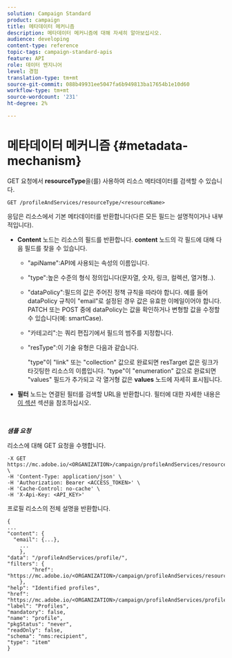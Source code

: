 ```yaml
---
solution: Campaign Standard
product: campaign
title: 메타데이터 메커니즘
description: 메타데이터 메커니즘에 대해 자세히 알아보십시오.
audience: developing
content-type: reference
topic-tags: campaign-standard-apis
feature: API
role: 데이터 엔지니어
level: 경험
translation-type: tm+mt
source-git-commit: 088b49931ee5047fa6b949813ba17654b1e10d60
workflow-type: tm+mt
source-wordcount: '231'
ht-degree: 2%

---
```



# 메타데이터 메커니즘 {#metadata-mechanism}

GET 요청에서 **resourceType**&#x200B;을(를) 사용하여 리소스 메타데이터를 검색할 수 있습니다.

`GET /profileAndServices/resourceType/<resourceName>`

응답은 리소스에서 기본 메타데이터를 반환합니다(다른 모든 필드는 설명적이거나 내부적입니다).

* **Content** 노드는 리소스의 필드를 반환합니다. **content** 노드의 각 필드에 대해 다음 필드를 찾을 수 있습니다.

   * &quot;apiName&quot;:API에 사용되는 속성의 이름입니다.
   * &quot;type&quot;:높은 수준의 형식 정의입니다(문자열, 숫자, 링크, 컬렉션, 열거형..).
   * &quot;dataPolicy&quot;:필드의 값은 주어진 정책 규칙을 따라야 합니다. 예를 들어 dataPolicy 규칙이 &quot;email&quot;로 설정된 경우 값은 유효한 이메일이어야 합니다. PATCH 또는 POST 중에 dataPolicy는 값을 확인하거나 변형할 값을 수정할 수 있습니다(예: smartCase).
   * &quot;카테고리&quot;:는 쿼리 편집기에서 필드의 범주를 지정합니다.
   * &quot;resType&quot;:이 기술 유형은 다음과 같습니다.

      &quot;type&quot;이 &quot;link&quot; 또는 &quot;collection&quot; 값으로 완료되면 resTarget 값은 링크가 타깃팅한 리소스의 이름입니다.
&quot;type&quot;이 &quot;enumeration&quot; 값으로 완료되면 &quot;values&quot; 필드가 추가되고 각 열거형 값은 **values** 노드에 자세히 표시됩니다.

* **필터** 노드는 연결된 필터를 검색할 URL을 반환합니다. 필터에 대한 자세한 내용은 [이 섹션](../../api/using/filtering.md) 섹션을 참조하십시오.

<!-- créer une section au même niveau sur les liens -->
<!-- dans l'exemple: birthdate, email +  mettre 2 liens : un de type 1-1 , 1-N
si on prend l'exemple de l'org unit, on aura un bon exemple lien -->
<!-- plus reparler du node Data -->

<br/>

***샘플 요청***

리소스에 대해 GET 요청을 수행합니다.

```
-X GET https://mc.adobe.io/<ORGANIZATION>/campaign/profileAndServices/resourceType/profile \
-H 'Content-Type: application/json' \
-H 'Authorization: Bearer <ACCESS_TOKEN>' \
-H 'Cache-Control: no-cache' \
-H 'X-Api-Key: <API_KEY>'
```

프로필 리소스의 전체 설명을 반환합니다.

```
{
...
"content": {
  "email": {...},
    ...
    },
"data": "/profileAndServices/profile/",
"filters": {
        "href": "https://mc.adobe.io/<ORGANIZATION>/campaign/profileAndServices/resourceType/<PKEY>"
    },
"help": "Identified profiles",
"href": "https://mc.adobe.io/<ORGANIZATION>/campaign/profileAndServices/profile/metadata",
"label": "Profiles",
"mandatory": false,
"name": "profile",
"pkgStatus": "never",
"readOnly": false,
"schema": "nms:recipient",
"type": "item"
}
```

